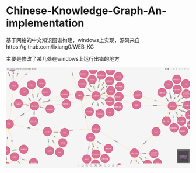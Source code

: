 # Chinese-Knowledge-Graph-An-implementation
基于网络的中文知识图谱构建，windows上实现，源码来自https://github.com/lixiang0/WEB_KG

主要是修改了某几处在windows上运行出错的地方

![image](https://github.com/taoqiongxing/Chinese-Knowledge-Graph-An-implementation/blob/master/part.png)
